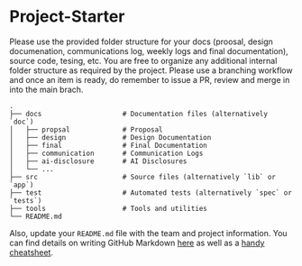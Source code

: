 # Project-Starter

Please use the provided folder structure for your docs (proosal, design documenation, communications log, weekly logs and final documentation), source code, tesing, etc. You are free to organize any additional internal folder structure as required by the project. Please use a branching workflow and once an item is ready, do remember to issue a PR, review and merge in into the main brach.

```
.
├── docs                    # Documentation files (alternatively `doc`)
│   ├── propsal             # Proposal
│   ├── design              # Design Documentation
│   ├── final               # Final Documentation
│   ├── communication       # Communication Logs
│   ├── ai-disclosure       # AI Disclosures
│   └── ...          
├── src                     # Source files (alternatively `lib` or `app`)
├── test                    # Automated tests (alternatively `spec` or `tests`)
├── tools                   # Tools and utilities
└── README.md
```

Also, update your `README.md` file with the team and project information. You can find details on writing GitHub Markdown [here](https://docs.github.com/en/get-started/writing-on-github/getting-started-with-writing-and-formatting-on-github/basic-writing-and-formatting-syntax) as well as a [handy cheatsheet](https://enterprise.github.com/downloads/en/markdown-cheatsheet.pdf).   
